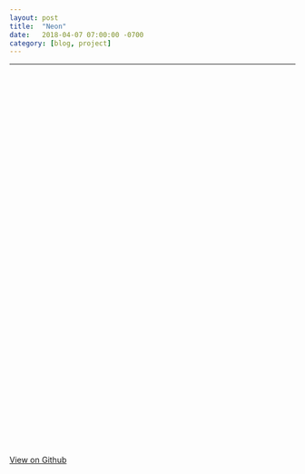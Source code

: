 ```yaml
---
layout: post
title:  "Neon"
date:   2018-04-07 07:00:00 -0700
category: [blog, project]
---
```


---

<iframe width="960" height="660px" style="margin-left: -100px;" src="" frameborder="0"></iframe>

<a href="">View on Github</a>